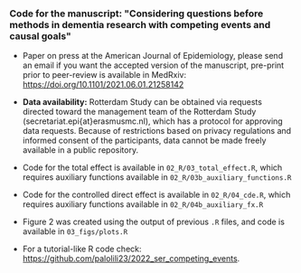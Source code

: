 ### Code for the manuscript: "Considering questions before methods in dementia research with competing events and causal goals"

- Paper on press at the American Journal of Epidemiology, please send an email if you want the accepted version of the manuscript, pre-print prior to peer-review is available in MedRxiv: https://doi.org/10.1101/2021.06.01.21258142

- **Data availability:** Rotterdam Study can be obtained via requests directed toward the management team of the Rotterdam Study (secretariat.epi{at}erasmusmc.nl), which has a protocol for approving data requests. Because of restrictions based on privacy regulations and informed consent of the participants, data cannot be made freely available in a public repository.

- Code for the total effect is available in `02_R/03_total_effect.R`, which requires auxiliary functions available in `02_R/03b_auxiliary_functions.R`

- Code for the controlled direct effect is available in `02_R/04_cde.R`, which requires auxiliary functions available in `02_R/04b_auxiliary_fx.R`

- Figure 2 was created using the output of previous `.R` files, and code is available in `03_figs/plots.R`

* For a tutorial-like R code check: https://github.com/palolili23/2022_ser_competing_events.
